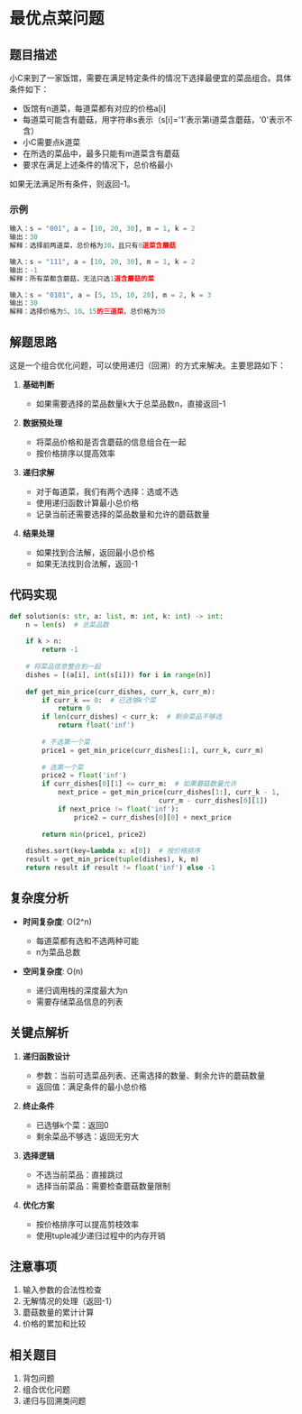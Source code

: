 # 最优点菜问题

## 题目描述

小C来到了一家饭馆，需要在满足特定条件的情况下选择最便宜的菜品组合。具体条件如下：

- 饭馆有n道菜，每道菜都有对应的价格a[i]
- 每道菜可能含有蘑菇，用字符串s表示（s[i]='1'表示第i道菜含蘑菇，'0'表示不含）
- 小C需要点k道菜
- 在所选的菜品中，最多只能有m道菜含有蘑菇
- 要求在满足上述条件的情况下，总价格最小

如果无法满足所有条件，则返回-1。

### 示例

```python
输入：s = "001", a = [10, 20, 30], m = 1, k = 2
输出：30
解释：选择前两道菜，总价格为30，且只有0道菜含蘑菇

输入：s = "111", a = [10, 20, 30], m = 1, k = 2
输出：-1
解释：所有菜都含蘑菇，无法只选1道含蘑菇的菜

输入：s = "0101", a = [5, 15, 10, 20], m = 2, k = 3
输出：30
解释：选择价格为5、10、15的三道菜，总价格为30
```

## 解题思路

这是一个组合优化问题，可以使用递归（回溯）的方式来解决。主要思路如下：

1. **基础判断**
   - 如果需要选择的菜品数量k大于总菜品数n，直接返回-1
   
2. **数据预处理**
   - 将菜品价格和是否含蘑菇的信息组合在一起
   - 按价格排序以提高效率

3. **递归求解**
   - 对于每道菜，我们有两个选择：选或不选
   - 使用递归函数计算最小总价格
   - 记录当前还需要选择的菜品数量和允许的蘑菇数量

4. **结果处理**
   - 如果找到合法解，返回最小总价格
   - 如果无法找到合法解，返回-1

## 代码实现

```python
def solution(s: str, a: list, m: int, k: int) -> int:
    n = len(s)  # 总菜品数
    
    if k > n:
        return -1
    
    # 将菜品信息整合到一起
    dishes = [(a[i], int(s[i])) for i in range(n)]
    
    def get_min_price(curr_dishes, curr_k, curr_m):
        if curr_k == 0:  # 已选够k个菜
            return 0
        if len(curr_dishes) < curr_k:  # 剩余菜品不够选
            return float('inf')
            
        # 不选第一个菜
        price1 = get_min_price(curr_dishes[1:], curr_k, curr_m)
        
        # 选第一个菜
        price2 = float('inf')
        if curr_dishes[0][1] <= curr_m:  # 如果蘑菇数量允许
            next_price = get_min_price(curr_dishes[1:], curr_k - 1, 
                                     curr_m - curr_dishes[0][1])
            if next_price != float('inf'):
                price2 = curr_dishes[0][0] + next_price
                
        return min(price1, price2)
    
    dishes.sort(key=lambda x: x[0])  # 按价格排序
    result = get_min_price(tuple(dishes), k, m)
    return result if result != float('inf') else -1
```

## 复杂度分析

- **时间复杂度**: O(2^n)
  - 每道菜都有选和不选两种可能
  - n为菜品总数
  
- **空间复杂度**: O(n)
  - 递归调用栈的深度最大为n
  - 需要存储菜品信息的列表

## 关键点解析

1. **递归函数设计**
   - 参数：当前可选菜品列表、还需选择的数量、剩余允许的蘑菇数量
   - 返回值：满足条件的最小总价格

2. **终止条件**
   - 已选够k个菜：返回0
   - 剩余菜品不够选：返回无穷大

3. **选择逻辑**
   - 不选当前菜品：直接跳过
   - 选择当前菜品：需要检查蘑菇数量限制

4. **优化方案**
   - 按价格排序可以提高剪枝效率
   - 使用tuple减少递归过程中的内存开销

## 注意事项

1. 输入参数的合法性检查
2. 无解情况的处理（返回-1）
3. 蘑菇数量的累计计算
4. 价格的累加和比较

## 相关题目

1. 背包问题
2. 组合优化问题
3. 递归与回溯类问题

